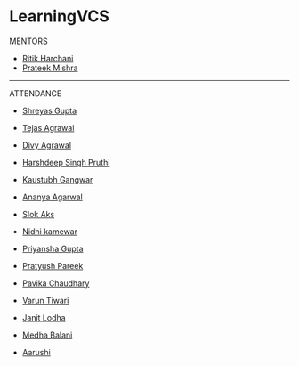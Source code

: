 # LearningVCS
MENTORS
- [Ritik Harchani](https://github.com/harchani-ritik)
- [Prateek Mishra](https://github.com/MiKinshu)
----------------

ATTENDANCE
- [Shreyas Gupta](https://github.com/sggts04)




- [Tejas Agrawal](https://giithub.com/cyber-venom003)
- [Divy Agrawal](https://github.com/divy3011)
- [Harshdeep Singh Pruthi](https://github.com/2802harsh)
- [Kaustubh Gangwar](https://github.com/codingsamrat)
- [Ananya Agarwal](https://github.com/aawizard/LearningVCS)
- [Slok Aks](https://github.com/SlokAks)
- [Nidhi kamewar]( https://github.com/xyz1506)
- [Priyansha Gupta]( https://github.com/partofheartpri10)
- [Pratyush Pareek](https://github.com/PratyushPareek)
- [Pavika Chaudhary](https://github.com/pavikachaudhary)
- [Varun Tiwari](https://github.com/VarunT11)
- [Janit Lodha](https://github.com/JLodha)
- [Medha Balani](https://github.com/medhabalani)
- [Aarushi](https://github.com/xxx32)

